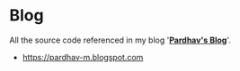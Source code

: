 # Blog

All the source code referenced in my blog '**[Pardhav's Blog](https://pardhav-m.blogspot.com)**'.

  - https://pardhav-m.blogspot.com
